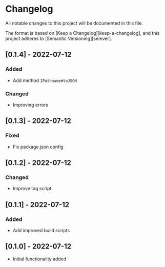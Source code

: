 # Changelog

All notable changes to this project will be documented in this file.

The format is based on [Keep a Changelog][keep-a-changelog], and this project adheres to [Semantic Versioning][semver].

<!-- ## [Unreleased] -->

## [0.1.4] - 2022-07-12
### Added
- Add method `IPathname#toJSON`
### Changed
- Improving errors

## [0.1.3] - 2022-07-12
### Fixed
- Fix package.json config

## [0.1.2] - 2022-07-12
### Changed
- Improve tag script

## [0.1.1] - 2022-07-12
### Added
- Add improved build scripts

## [0.1.0] - 2022-07-12
- Initial functionality added

